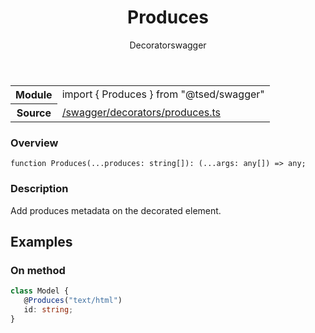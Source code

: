 
<header class="symbol-info-header"><h1 id="produces">Produces</h1><label class="symbol-info-type-label decorator">Decorator</label><label class="api-type-label swagger" title="swagger">swagger</label></header>
<!-- summary -->
<section class="symbol-info"><table class="is-full-width"><tbody><tr><th>Module</th><td><div class="lang-typescript"><span class="token keyword">import</span> { Produces }&nbsp;<span class="token keyword">from</span>&nbsp;<span class="token string">"@tsed/swagger"</span></div></td></tr><tr><th>Source</th><td><a href="https://github.com/Romakita/ts-express-decorators/blob/v4.28.0/src//swagger/decorators/produces.ts#L0-L0">/swagger/decorators/produces.ts</a></td></tr></tbody></table></section>
<!-- overview -->


### Overview


<pre><code class="typescript-lang ">function <span class="token function">Produces</span><span class="token punctuation">(</span>...produces<span class="token punctuation">:</span> <span class="token keyword">string</span><span class="token punctuation">[</span><span class="token punctuation">]</span><span class="token punctuation">)</span><span class="token punctuation">:</span> <span class="token punctuation">(</span>...args<span class="token punctuation">:</span> <span class="token keyword">any</span><span class="token punctuation">[</span><span class="token punctuation">]</span><span class="token punctuation">)</span> => <span class="token keyword">any</span><span class="token punctuation">;</span></code></pre>


<!-- Parameters -->

<!-- Description -->


### Description

Add produces metadata on the decorated element.

## Examples
### On method

```typescript
class Model {
   @Produces("text/html")
   id: string;
}
```

<!-- Members -->

